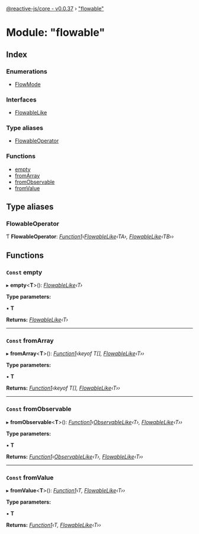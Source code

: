 [@reactive-js/core - v0.0.37](../README.md) › ["flowable"](_flowable_.md)

# Module: "flowable"

## Index

### Enumerations

* [FlowMode](../enums/_flowable_.flowmode.md)

### Interfaces

* [FlowableLike](../interfaces/_flowable_.flowablelike.md)

### Type aliases

* [FlowableOperator](_flowable_.md#flowableoperator)

### Functions

* [empty](_flowable_.md#const-empty)
* [fromArray](_flowable_.md#const-fromarray)
* [fromObservable](_flowable_.md#const-fromobservable)
* [fromValue](_flowable_.md#const-fromvalue)

## Type aliases

###  FlowableOperator

Ƭ **FlowableOperator**: *[Function1](_functions_.md#function1)‹[FlowableLike](../interfaces/_flowable_.flowablelike.md)‹TA›, [FlowableLike](../interfaces/_flowable_.flowablelike.md)‹TB››*

## Functions

### `Const` empty

▸ **empty**<**T**>(): *[FlowableLike](../interfaces/_flowable_.flowablelike.md)‹T›*

**Type parameters:**

▪ **T**

**Returns:** *[FlowableLike](../interfaces/_flowable_.flowablelike.md)‹T›*

___

### `Const` fromArray

▸ **fromArray**<**T**>(): *[Function1](_functions_.md#function1)‹keyof T[], [FlowableLike](../interfaces/_flowable_.flowablelike.md)‹T››*

**Type parameters:**

▪ **T**

**Returns:** *[Function1](_functions_.md#function1)‹keyof T[], [FlowableLike](../interfaces/_flowable_.flowablelike.md)‹T››*

___

### `Const` fromObservable

▸ **fromObservable**<**T**>(): *[Function1](_functions_.md#function1)‹[ObservableLike](../interfaces/_observable_.observablelike.md)‹T›, [FlowableLike](../interfaces/_flowable_.flowablelike.md)‹T››*

**Type parameters:**

▪ **T**

**Returns:** *[Function1](_functions_.md#function1)‹[ObservableLike](../interfaces/_observable_.observablelike.md)‹T›, [FlowableLike](../interfaces/_flowable_.flowablelike.md)‹T››*

___

### `Const` fromValue

▸ **fromValue**<**T**>(): *[Function1](_functions_.md#function1)‹T, [FlowableLike](../interfaces/_flowable_.flowablelike.md)‹T››*

**Type parameters:**

▪ **T**

**Returns:** *[Function1](_functions_.md#function1)‹T, [FlowableLike](../interfaces/_flowable_.flowablelike.md)‹T››*
